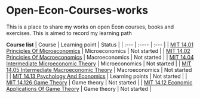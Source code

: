 # Open-Econ-Courses-works
This is a place to share my works on open Econ courses, books and exercises. This is aimed to record my learning path

**Course list**
| Course      | Learning point | Status     |
| :---        | :----          | :---       |
| [MIT 14.01 Principles Of Microeconomics](https://ocw.mit.edu/courses/14-01-principles-of-microeconomics-fall-2018/)      | Microeconomics | Not started     |
| [MIT 14.02 Principles Of Macroeconomics](https://ocw.mit.edu/courses/14-02-principles-of-macroeconomics-spring-2014/)      | Macroeconomics | Not started     |
| [MIT 14.04 Intermediate Microeconomic Theory](https://ocw.mit.edu/courses/14-04-intermediate-microeconomic-theory-fall-2020/)      | Microeconomics | Not started     |
| [MIT 14.05 Intermediate Macroeconomic Theory](https://ocw.mit.edu/courses/14-05-intermediate-macroeconomics-spring-2013/)      | Macroeconomics | Not started     |
| [MIT 14.13 Psychology And Economics](https://ocw.mit.edu/courses/14-13-psychology-and-economics-spring-2020/)      | Learning points | Not started     |
| [MIT 14.126 Game Theory](https://ocw.mit.edu/courses/14-126-game-theory-spring-2016/)      | Game theory | Not started     |
| [MIT 14.12 Economic Applications Of Game Theory](https://ocw.mit.edu/courses/14-12-economic-applications-of-game-theory-fall-2012/)      | Game theory | Not started     |
